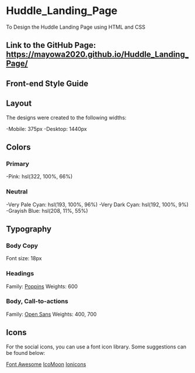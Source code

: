 # Huddle_Landing_Page

To Design the Huddle Landing Page using HTML and CSS

## Link to the GitHub Page: <https://mayowa2020.github.io/Huddle_Landing_Page/>

## Front-end Style Guide

## Layout

The designs were created to the following widths:

-Mobile: 375px
-Desktop: 1440px

## Colors

### Primary

-Pink: hsl(322, 100%, 66%)

### Neutral

-Very Pale Cyan: hsl(193, 100%, 96%)
-Very Dark Cyan: hsl(192, 100%, 9%)
-Grayish Blue: hsl(208, 11%, 55%)

## Typography

### Body Copy

Font size: 18px

### Headings

Family: [Poppins](https://fonts.google.com/specimen/Poppins)
Weights: 600

### Body, Call-to-actions

Family: [Open Sans](https://fonts.google.com/specimen/Open+Sans)
Weights: 400, 700

## Icons

For the social icons, you can use a font icon library. Some suggestions can be found below:

[Font Awesome](https://fontawesome.com/)
[IcoMoon](https://icomoon.io/)
[Ionicons](https://ionicons.com/)
